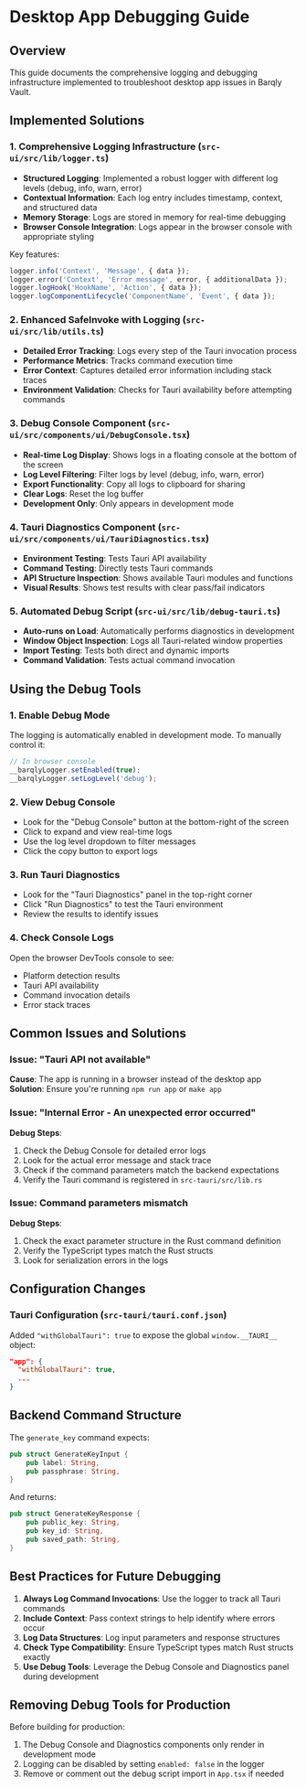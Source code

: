 # Desktop App Debugging Guide

## Overview
This guide documents the comprehensive logging and debugging infrastructure implemented to troubleshoot desktop app issues in Barqly Vault.

## Implemented Solutions

### 1. Comprehensive Logging Infrastructure (`src-ui/src/lib/logger.ts`)
- **Structured Logging**: Implemented a robust logger with different log levels (debug, info, warn, error)
- **Contextual Information**: Each log entry includes timestamp, context, and structured data
- **Memory Storage**: Logs are stored in memory for real-time debugging
- **Browser Console Integration**: Logs appear in the browser console with appropriate styling

Key features:
```typescript
logger.info('Context', 'Message', { data });
logger.error('Context', 'Error message', error, { additionalData });
logger.logHook('HookName', 'Action', { data });
logger.logComponentLifecycle('ComponentName', 'Event', { data });
```

### 2. Enhanced SafeInvoke with Logging (`src-ui/src/lib/utils.ts`)
- **Detailed Error Tracking**: Logs every step of the Tauri invocation process
- **Performance Metrics**: Tracks command execution time
- **Error Context**: Captures detailed error information including stack traces
- **Environment Validation**: Checks for Tauri availability before attempting commands

### 3. Debug Console Component (`src-ui/src/components/ui/DebugConsole.tsx`)
- **Real-time Log Display**: Shows logs in a floating console at the bottom of the screen
- **Log Level Filtering**: Filter logs by level (debug, info, warn, error)
- **Export Functionality**: Copy all logs to clipboard for sharing
- **Clear Logs**: Reset the log buffer
- **Development Only**: Only appears in development mode

### 4. Tauri Diagnostics Component (`src-ui/src/components/ui/TauriDiagnostics.tsx`)
- **Environment Testing**: Tests Tauri API availability
- **Command Testing**: Directly tests Tauri commands
- **API Structure Inspection**: Shows available Tauri modules and functions
- **Visual Results**: Shows test results with clear pass/fail indicators

### 5. Automated Debug Script (`src-ui/src/lib/debug-tauri.ts`)
- **Auto-runs on Load**: Automatically performs diagnostics in development
- **Window Object Inspection**: Logs all Tauri-related window properties
- **Import Testing**: Tests both direct and dynamic imports
- **Command Validation**: Tests actual command invocation

## Using the Debug Tools

### 1. Enable Debug Mode
The logging is automatically enabled in development mode. To manually control it:

```javascript
// In browser console
__barqlyLogger.setEnabled(true);
__barqlyLogger.setLogLevel('debug');
```

### 2. View Debug Console
- Look for the "Debug Console" button at the bottom-right of the screen
- Click to expand and view real-time logs
- Use the log level dropdown to filter messages
- Click the copy button to export logs

### 3. Run Tauri Diagnostics
- Look for the "Tauri Diagnostics" panel in the top-right corner
- Click "Run Diagnostics" to test the Tauri environment
- Review the results to identify issues

### 4. Check Console Logs
Open the browser DevTools console to see:
- Platform detection results
- Tauri API availability
- Command invocation details
- Error stack traces

## Common Issues and Solutions

### Issue: "Tauri API not available"
**Cause**: The app is running in a browser instead of the desktop app
**Solution**: Ensure you're running `npm run app` or `make app`

### Issue: "Internal Error - An unexpected error occurred"
**Debug Steps**:
1. Check the Debug Console for detailed error logs
2. Look for the actual error message and stack trace
3. Check if the command parameters match the backend expectations
4. Verify the Tauri command is registered in `src-tauri/src/lib.rs`

### Issue: Command parameters mismatch
**Debug Steps**:
1. Check the exact parameter structure in the Rust command definition
2. Verify the TypeScript types match the Rust structs
3. Look for serialization errors in the logs

## Configuration Changes

### Tauri Configuration (`src-tauri/tauri.conf.json`)
Added `"withGlobalTauri": true` to expose the global `window.__TAURI__` object:

```json
"app": {
  "withGlobalTauri": true,
  ...
}
```

## Backend Command Structure

The `generate_key` command expects:
```rust
pub struct GenerateKeyInput {
    pub label: String,
    pub passphrase: String,
}
```

And returns:
```rust
pub struct GenerateKeyResponse {
    pub public_key: String,
    pub key_id: String,
    pub saved_path: String,
}
```

## Best Practices for Future Debugging

1. **Always Log Command Invocations**: Use the logger to track all Tauri commands
2. **Include Context**: Pass context strings to help identify where errors occur
3. **Log Data Structures**: Log input parameters and response structures
4. **Check Type Compatibility**: Ensure TypeScript types match Rust structs exactly
5. **Use Debug Tools**: Leverage the Debug Console and Diagnostics panel during development

## Removing Debug Tools for Production

Before building for production:
1. The Debug Console and Diagnostics components only render in development mode
2. Logging can be disabled by setting `enabled: false` in the logger
3. Remove or comment out the debug script import in `App.tsx` if needed